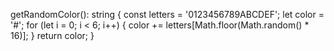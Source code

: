 getRandomColor(): string {
const letters = '0123456789ABCDEF';
let color = '#';
for (let i = 0; i < 6; i++) {
color += letters[Math.floor(Math.random() * 16)];
}
return color;
}
